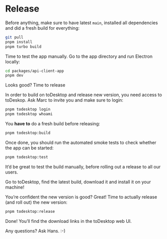 # Release

Before anything, make sure to have latest `main`, installed all dependencies and did a fresh build for everything:

```bash
git pull
pnpm install
pnpm turbo build
```

Time to test the app manually. Go to the app directory and run Electron locally:

```bash
cd packages/api-client-app
pnpm dev
```

Looks good? Time to release

In order to build on toDesktop and release new version, you need access to toDeskop. Ask Marc to invite you and make sure to login:

```bash
pnpm todesktop login
pnpm todesktop whoami
```

You **have to** do a fresh build before releasing:

```bash
pnpm todesktop:build
```

Once done, you should run the automated smoke tests to check whether the app can be started:

```bash
pnpm todesktop:test
```

It’d be great to test the build manually, before rolling out a release to all our users.

Go to toDesktop, find the latest build, download it and install it on your machine!

You’re confident the new version is good? Great! Time to actually release (and roll out) the new version:

```bash
pnpm todesktop:release
```

Done! You’ll find the download links in the toDesktop web UI.

Any questions? Ask Hans. :-)
